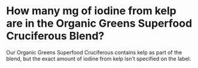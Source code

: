 # How many mg of iodine from kelp are in the Organic Greens Superfood Cruciferous Blend?

Our Organic Greens Superfood Cruciferous contains kelp as part of the blend, but the exact amount of iodine from kelp isn't specified on the label.